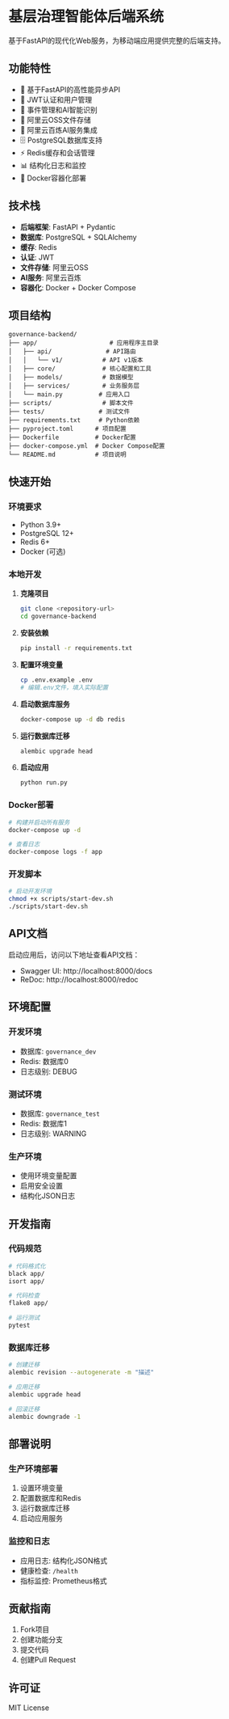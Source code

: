 # 基层治理智能体后端系统

基于FastAPI的现代化Web服务，为移动端应用提供完整的后端支持。

## 功能特性

- 🚀 基于FastAPI的高性能异步API
- 🔐 JWT认证和用户管理
- 📱 事件管理和AI智能识别
- 📁 阿里云OSS文件存储
- 🤖 阿里云百炼AI服务集成
- 🗄️ PostgreSQL数据库支持
- ⚡ Redis缓存和会话管理
- 📊 结构化日志和监控
- 🐳 Docker容器化部署

## 技术栈

- **后端框架**: FastAPI + Pydantic
- **数据库**: PostgreSQL + SQLAlchemy
- **缓存**: Redis
- **认证**: JWT
- **文件存储**: 阿里云OSS
- **AI服务**: 阿里云百炼
- **容器化**: Docker + Docker Compose

## 项目结构

```
governance-backend/
├── app/                    # 应用程序主目录
│   ├── api/               # API路由
│   │   └── v1/           # API v1版本
│   ├── core/             # 核心配置和工具
│   ├── models/           # 数据模型
│   ├── services/         # 业务服务层
│   └── main.py          # 应用入口
├── scripts/              # 脚本文件
├── tests/               # 测试文件
├── requirements.txt     # Python依赖
├── pyproject.toml      # 项目配置
├── Dockerfile          # Docker配置
├── docker-compose.yml  # Docker Compose配置
└── README.md           # 项目说明
```

## 快速开始

### 环境要求

- Python 3.9+
- PostgreSQL 12+
- Redis 6+
- Docker (可选)

### 本地开发

1. **克隆项目**
   ```bash
   git clone <repository-url>
   cd governance-backend
   ```

2. **安装依赖**
   ```bash
   pip install -r requirements.txt
   ```

3. **配置环境变量**
   ```bash
   cp .env.example .env
   # 编辑.env文件，填入实际配置
   ```

4. **启动数据库服务**
   ```bash
   docker-compose up -d db redis
   ```

5. **运行数据库迁移**
   ```bash
   alembic upgrade head
   ```

6. **启动应用**
   ```bash
   python run.py
   ```

### Docker部署

```bash
# 构建并启动所有服务
docker-compose up -d

# 查看日志
docker-compose logs -f app
```

### 开发脚本

```bash
# 启动开发环境
chmod +x scripts/start-dev.sh
./scripts/start-dev.sh
```

## API文档

启动应用后，访问以下地址查看API文档：

- Swagger UI: http://localhost:8000/docs
- ReDoc: http://localhost:8000/redoc

## 环境配置

### 开发环境
- 数据库: `governance_dev`
- Redis: 数据库0
- 日志级别: DEBUG

### 测试环境
- 数据库: `governance_test`
- Redis: 数据库1
- 日志级别: WARNING

### 生产环境
- 使用环境变量配置
- 启用安全设置
- 结构化JSON日志

## 开发指南

### 代码规范

```bash
# 代码格式化
black app/
isort app/

# 代码检查
flake8 app/

# 运行测试
pytest
```

### 数据库迁移

```bash
# 创建迁移
alembic revision --autogenerate -m "描述"

# 应用迁移
alembic upgrade head

# 回滚迁移
alembic downgrade -1
```

## 部署说明

### 生产环境部署

1. 设置环境变量
2. 配置数据库和Redis
3. 运行数据库迁移
4. 启动应用服务

### 监控和日志

- 应用日志: 结构化JSON格式
- 健康检查: `/health`
- 指标监控: Prometheus格式

## 贡献指南

1. Fork项目
2. 创建功能分支
3. 提交代码
4. 创建Pull Request

## 许可证

MIT License